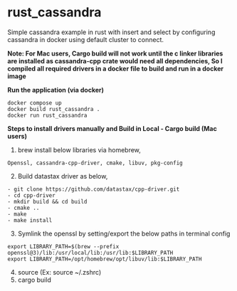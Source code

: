 # rust_cassandra

Simple cassandra example in rust with insert and select by configuring cassandra in docker using default cluster to connect.

**Note: For Mac users, Cargo build will not work until the c linker libraries are installed as cassandra-cpp crate would need all dependencies, So I compiled all required drivers in a docker file to build and run in a docker image**

**Run the application (via docker)**
~~~~
docker compose up
docker build rust_cassandra .
docker run rust_cassandra
~~~~


**Steps to install drivers manually and Build in Local - Cargo build (Mac users)**
1. brew install below libraries via homebrew,
~~~~
Openssl, cassandra-cpp-driver, cmake, libuv, pkg-config
~~~~
2. Build datastax driver as below,
~~~~
- git clone https://github.com/datastax/cpp-driver.git 
- cd cpp-driver 
- mkdir build && cd build 
- cmake .. 
- make
- make install
~~~~
3. Symlink the openssl by setting/export the below paths in terminal config
~~~~
export LIBRARY_PATH=$(brew --prefix openssl@3)/lib:/usr/local/lib:/usr/lib:$LIBRARY_PATH
export LIBRARY_PATH=/opt/homebrew/opt/libuv/lib:$LIBRARY_PATH
~~~~
4. source <your terminal config path> (Ex: source ~/.zshrc)
5. cargo build